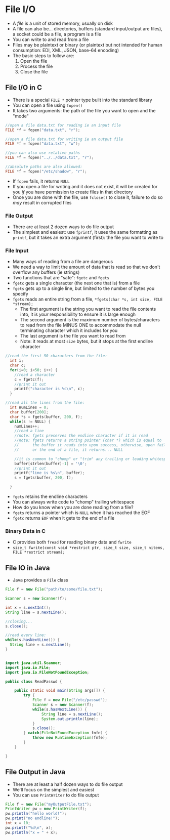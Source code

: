 
# File I/O

* A *file* is a unit of stored memory, usually on disk
* A file can also be... directories, buffers (standard input/output are files), a socket could be a file, a program is a file
* You can write to and read from a file
* Files may be plaintext or binary (or plaintext but not intended for human consumption: EDI, XML, JSON, base-64 encoding)
* The basic steps to follow are:
	1. Open the file
	2. Process the file
	3. Close the file

## File I/O in C

* There is a special `FILE *` pointer type built into the standard library
* You can open a file using `fopen()`
* It takes two arguments: the path of the file you want to open and the "mode"

```c
//open a file data.txt for reading ie an input file
FILE *f = fopen("data.txt", "r");

//open a file data.txt for writing ie an output file
FILE *f = fopen("data.txt", "w");

//you can also use relative paths
FILE *f = fopen("../../data.txt", "r");

//absolute paths are also allowed:
FILE *f = fopen("/etc/shadow", "r");

```

* If `fopen` fails, it returns `NULL`
* If you open a file for writing and it does not exist, it will be created for you *if* you have permission to create files in that directory
* Once you are done with the file, use `fclose()` to close it, failure to do so *may* result in corrupted files

### File Output

* There are at least 2 dozen ways to do file output
* The simplest and easiest: use `fprintf`, it uses the same formatting as `printf`, but it takes an extra argument (first): the file you want to write to


### File Input

* Many ways of reading from a file are dangerous
* We need a way to limit the amount of data that is read so that we don't overflow any buffers (ie strings)
* Two functions that are "safe": `fgetc` and `fgets`
* `fgetc` gets a single character (the next one that is) from a file
* `fgets` gets up to a single line, but limited to the number of bytes you specify
* `fgets` reads an entire string from a file, `*fgets(char *s, int size, FILE *stream);`
	* The first argument is the string you want to read the file contents into, it is *your* responsibility to ensure it is large enough
	* The second argument is the maximum number of bytes/characters to read from the file MINUS ONE to accommodate the null terminating character which it includes for you
	* The last argument is the file you want to read from
  * Note: it reads at most `size` bytes, but it stops at the first endline character

```c
//read the first 50 characters from the file:
  int i;
  char c;
  for(i=0; i<50; i++) {
    //read a character
    c = fgetc(f);
    //print it out
    printf("character is %c\n", c);
  }
```

```c
//read all the lines from the file:
  int numLines = 0;
  char buffer[200];
  char *s = fgets(buffer, 200, f);
  while(s != NULL) {
    numLines++;
    //read a line
    //note: fgets preserves the endline character if it is read
    //note: fgets returns a string pointer (char *) which is equal to
    //      the buffer it reads into upon success, otherwise, upon failure
    //      or the end of a file, it returns... NULL

    //it is common to "chomp" or "trim" any trailing or leading whitespace
    buffer[strlen(buffer)-1] = '\0';
    //print it out
    printf("line is %s\n", buffer);
    s = fgets(buffer, 200, f);

  }
```

* `fgets` retains the endline characters
* You can always write code to "chomp" trailing whitespace
* How do you know when you are done reading from a file?
* `fgets` returns a pointer which is `NULL` when it has reached the EOF
* `fgetc` returns `EOF` when it gets to the end of a file

### Binary Data in C

* C provides both `fread` for reading binary data and `fwrite`
* `size_t fwrite(const void *restrict ptr, size_t size, size_t nitems, FILE *restrict stream);`

## File IO in Java


* Java provides a `File` class

```java
File f = new File("path/to/some/file.txt");

Scanner s = new Scanner(f);

int x = s.nextInt();
String line = s.nextLine();

//closing...
s.close();

//read every line:
while(s.hasNextLine()) {
  String line = s.nextLine();
}

```

```java

import java.util.Scanner;
import java.io.File;
import java.io.FileNotFoundException;

public class ReadPasswd {

    public static void main(String args[]) {
        try {
            File f = new File("/etc/passwd");
            Scanner s = new Scanner(f);
            while(s.hasNextLine()) {
                String line = s.nextLine();
                System.out.println(line);
            }
            s.close();
        } catch(FileNotFoundException fnfe) {
            throw new RuntimeException(fnfe);
        }
    }

}
```

## File Output in Java

* There are at least a half dozen ways to do file output
* We'll focus on the simplest and easiest
* You can use `PrintWriter` to do file output

```java
File f = new File("myOutputFile.txt");
PrintWriter pw = new PrintWriter(f);
pw.println("hello world!");
pw.print("no endline!");
int x = 10;
pw.printf("%d\n", x);
pw.println("x = " + x);
```

```text














```




